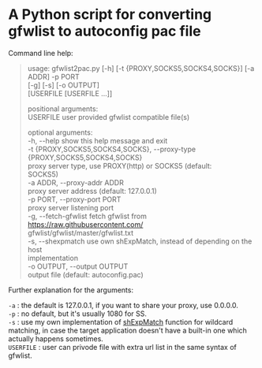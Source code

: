 # A Python script for converting gfwlist to autoconfig pac file

Command line help:  
  
> usage: gfwlist2pac.py [-h] [-t {PROXY,SOCKS5,SOCKS4,SOCKS}] [-a ADDR] -p PORT  
>                       [-g] [-s] [-o OUTPUT]  
>                       [USERFILE [USERFILE ...]]  
>   
> positional arguments:  
>   USERFILE              user provided gfwlist compatible file(s)  
>   
> optional arguments:  
>   -h, --help            show this help message and exit  
>   -t {PROXY,SOCKS5,SOCKS4,SOCKS}, --proxy-type {PROXY,SOCKS5,SOCKS4,SOCKS}  
>                         proxy server type, use PROXY(http) or SOCKS5 (default:  
>                         SOCKS5)  
>   -a ADDR, --proxy-addr ADDR  
>                         proxy server address (default: 127.0.0.1)  
>   -p PORT, --proxy-port PORT  
>                         proxy server listening port  
>   -g, --fetch-gfwlist   fetch gfwlist from https://raw.githubusercontent.com/  
>                         gfwlist/gfwlist/master/gfwlist.txt  
>   -s, --shexpmatch      use own shExpMatch, instead of depending on the host  
>                         implementation  
>   -o OUTPUT, --output OUTPUT  
>                         output file (default: autoconfig.pac)  

Further explanation for the arguments:  

`-a` : the default is 127.0.0.1, if you want to share your proxy, use 0.0.0.0.  
`-p` : no default, but it's usually 1080 for SS.  
`-s` : use my own implementation of [shExpMatch](https://gist.github.com/meoow/e74946245a74116a0d0a01e98dcba962) function for wildcard matching, in case the target application doesn't have a built-in one which actually happens sometimes.  
`USERFILE` : user can privode file with extra url list in the same syntax of gfwlist.  

